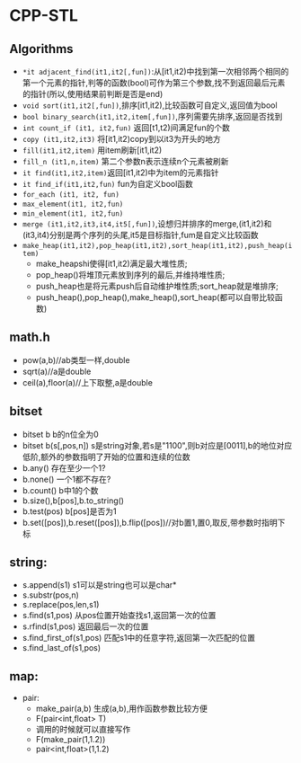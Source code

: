 CPP-STL
===

Algorithms
---

* `*it adjacent_find(it1,it2[,fun])`:从[it1,it2)中找到第一次相邻两个相同的第一个元素的指针,判等的函数(bool)可作为第三个参数,找不到返回最后元素的指针(所以,使用结果前判断是否是end)
* `void sort(it1,it2[,fun])`,排序[it1,it2),比较函数可自定义,返回值为bool
* `bool binary_search(it1,it2,item[,fun])`,序列需要先排序,返回是否找到
* `int count_if (it1, it2,fun)` 返回[t1,t2)间满足fun的个数
* `copy (it1,it2,it3)` 将[it1,it2)copy到以it3为开头的地方
* `fill(it1,it2,item)` 用item刷新[it1,it2)
* `fill_n (it1,n,item)` 第二个参数n表示连续n个元素被刷新   
* `it find(it1,it2,item)`返回[it1,it2)中为item的元素指针  
* `it find_if(it1,it2,fun)` fun为自定义bool函数 
* `for_each (it1, it2, fun)`
* `max_element(it1, it2,fun)`
* `min_element(it1, it2,fun)`
* `merge (it1,it2,it3,it4,it5[,fun])`,设想归并排序的merge,(it1,it2)和(it3,it4)分别是两个序列的头尾,it5是目标指针,fum是自定义比较函数
* `make_heap(it1,it2),pop_heap(it1,it2),sort_heap(it1,it2),push_heap(item)`
	* make_heapshi使得[it1,it2)满足最大堆性质;
	* pop_heap()将堆顶元素放到序列的最后,并维持堆性质;
	* push_heap也是将元素push后自动维护堆性质;sort_heap就是堆排序;
	* push_heap(),pop_heap(),make_heap(),sort_heap(都可以自带比较函数)

math.h
---

* pow(a,b)//ab类型一样,double
* sqrt(a)//a是double
* ceil(a),floor(a)//上下取整,a是double

bitset
---

* bitset<n> b 						b的n位全为0
* bitset<n> b(s[,pos,n])				s是string对象,若s是"1100",则b对应是[0011],b的地位对应低阶,额外的参数指明了开始的位置和连续的位数
* b.any()								存在至少一个1?
* b.none()							一个1都不存在?
* b.count()							b中1的个数
* b.size(),b[pos],b.to_string()
* b.test(pos)							b[pos]是否为1
* b.set([pos]),b.reset([pos]),b.flip([pos])//对b置1,置0,取反,带参数时指明下标

string:
---

* s.append(s1) 							s1可以是string也可以是char*
* s.substr(pos,n)
* s.replace(pos,len,s1)
* s.find(s1,pos) 							从pos位置开始查找s1,返回第一次的位置
* s.rfind(s1,pos) 						返回最后一次的位置
* s.find_first_of(s1,pos) 				匹配s1中的任意字符,返回第一次匹配的位置
* s.find_last_of(s1,pos)

map:
---

* pair:
	* make_pair(a,b) 				生成(a,b),用作函数参数比较方便
	* F(pair<int,float> T)
	* 调用的时候就可以直接写作
	* F(make_pair(1,1.2))
	* pair<int,float>(1,1.2)
